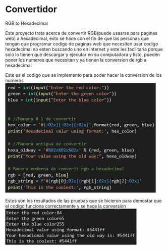 # Convertidor
RGB to Hexadecimal

Este proyecto trata acerca de convertir RGB(puede usasrse para paginas web) a hexadecimal, esto se hace con el fin de que las personas que tengan que programar codigo de paginas web que necesiten usar codigo hexadecimal no esten buscando uno en internet y este les facilitaria porque solo lo tienen que descargar y ejecutar en su computadora y listo, pueden poner los numeros que necesitan y ya tienen la conversion de rgb a hexadecimal

Este es el codigo que se implemento para poder hacer la conversion de los numeros
![Mandar llamar](https://github.com/Elias2344/Convertidor/blob/master/codigo.png)

Estos son los resultados de las pruebas que se hicieron para demostar que el codigo funciona correctamente y se hace la conversion
![Mandar llamar](https://github.com/Elias2344/Convertidor/blob/master/resultados.png)



